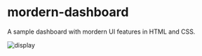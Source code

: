 # mordern-dashboard
A sample dashboard with mordern UI features in HTML and CSS.

![display](https://user-images.githubusercontent.com/36966603/120895578-3e911e00-c63b-11eb-8a03-ce28c1cc8909.PNG)
